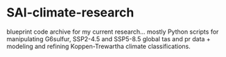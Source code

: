 # SAI-climate-research
blueprint code archive for my current research...
mostly Python scripts for manipulating G6sulfur, SSP2-4.5 and SSP5-8.5 global tas and pr data + modeling and refining Koppen-Trewartha climate classifications.
